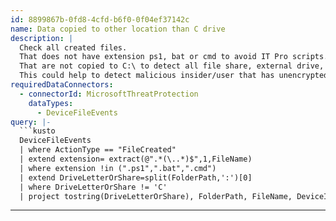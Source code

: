```yaml
---
id: 8899867b-0fd8-4cfd-b6f0-0f04ef37142c
name: Data copied to other location than C drive
description: |
  Check all created files.
  That does not have extension ps1, bat or cmd to avoid IT Pro scripts.
  That are not copied to C:\ to detect all file share, external drive, data partition that are not allowed, etc.
  This could help to detect malicious insider/user that has unencrypted data partition and that are using it to exfiltrate data even while removable devices & cloud storage is blocked.
requiredDataConnectors:
  - connectorId: MicrosoftThreatProtection
    dataTypes:
      - DeviceFileEvents
query: |-
  ```kusto
  DeviceFileEvents
  | where ActionType == "FileCreated"
  | extend extension= extract(@".*(\..*)$",1,FileName)
  | where extension !in (".ps1",".bat",".cmd")
  | extend DriveLetterOrShare=split(FolderPath,':')[0]
  | where DriveLetterOrShare != 'C'
  | project tostring(DriveLetterOrShare), FolderPath, FileName, DeviceId, DeviceName, ReportId, Timestamp, ShareName, IsAzureInfoProtectionApplied, SensitivityLabel, SensitivitySubLabel, InitiatingProcessFileName, InitiatingProcessAccountUpn, InitiatingProcessCommandLine
  ```
---
```


